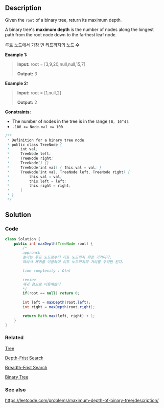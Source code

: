## Description
Given the `root` of a binary tree, return its maximum depth.

A binary tree's **maximum depth** is the number of nodes along the longest path from the root node down to the farthest leaf node.

루트 노드에서 가장 먼 리프까지의 노드 수

**Example 1:**

> **Input:** root = \[3,9,20,null,null,15,7]
> 
> **Output:** 3

**Example 2:**

> **Input:** root = \[1,null,2]
> 
> **Output:** 2

**Constraints:**

- The number of nodes in the tree is in the range `[0, 10^4]`.
- `-100 <= Node.val <= 100`

```java
/**
 * Definition for a binary tree node.
 * public class TreeNode {
 *     int val;
 *     TreeNode left;
 *     TreeNode right;
 *     TreeNode() {}
 *     TreeNode(int val) { this.val = val; }
 *     TreeNode(int val, TreeNode left, TreeNode right) {
 *         this.val = val;
 *         this.left = left;
 *         this.right = right;
 *     }
 * }
 */
```

## Solution
### Code
```java
class Solution {
    public int maxDepth(TreeNode root) {
        /*
        approach
        높이는 루프 노드로부터 리프 노드까지 최장 거리이다.
        따라서 재귀를 이용하여 리프 노드까지의 거리를 구하면 된다.

        time complexity : O(n)

        review
        재귀 첨으로 이용해봤다
        */
        if(root == null) return 0;
        
        int left = maxDepth(root.left);
        int right = maxDepth(root.right);

        return Math.max(left, right) + 1;
    }
}

```

### Related
[Tree](/Data-Structure/Tree.md)

[Depth-Frist Search](/Algorithm/Type/Depth-First-Search.md)

[Breadth-Frist Search](/Algorithm/Type/Breadth-Frist-Search.md)

[Binary Tree](/Data-Structure/Binary-Tree.md)

### See also

https://leetcode.com/problems/maximum-depth-of-binary-tree/description/
